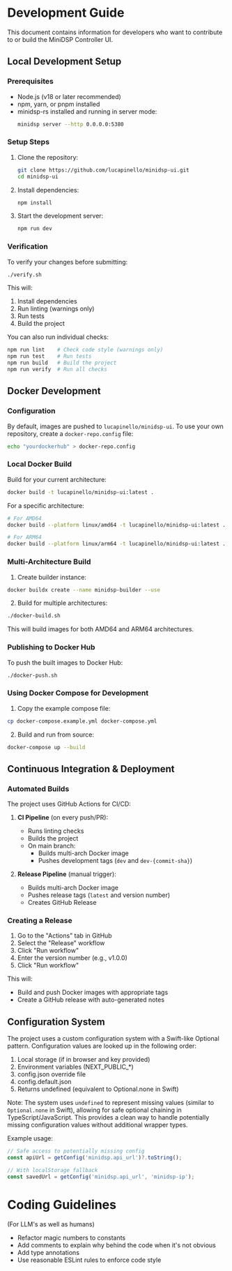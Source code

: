 # Development Guide

This document contains information for developers who want to contribute to or build the MiniDSP Controller UI.

## Local Development Setup

### Prerequisites
- Node.js (v18 or later recommended)
- npm, yarn, or pnpm installed
- minidsp-rs installed and running in server mode:
  ```bash
  minidsp server --http 0.0.0.0:5380
  ```

### Setup Steps
1. Clone the repository:
   ```bash
   git clone https://github.com/lucapinello/minidsp-ui.git
   cd minidsp-ui
   ```

2. Install dependencies:
   ```bash
   npm install
   ```

3. Start the development server:
   ```bash
   npm run dev
   ```

### Verification

To verify your changes before submitting:
```bash
./verify.sh
```

This will:
1. Install dependencies
2. Run linting (warnings only)
3. Run tests
4. Build the project

You can also run individual checks:
```bash
npm run lint    # Check code style (warnings only)
npm run test    # Run tests
npm run build   # Build the project
npm run verify  # Run all checks
```

## Docker Development

### Configuration

By default, images are pushed to `lucapinello/minidsp-ui`. To use your own repository, create a `docker-repo.config` file:

```bash
echo "yourdockerhub" > docker-repo.config
```

### Local Docker Build

Build for your current architecture:
```bash
docker build -t lucapinello/minidsp-ui:latest .
```

For a specific architecture:
```bash
# For AMD64
docker build --platform linux/amd64 -t lucapinello/minidsp-ui:latest .

# For ARM64
docker build --platform linux/arm64 -t lucapinello/minidsp-ui:latest .
```

### Multi-Architecture Build

1. Create builder instance:
```bash
docker buildx create --name minidsp-builder --use
```

2. Build for multiple architectures:
```bash
./docker-build.sh
```

This will build images for both AMD64 and ARM64 architectures.

### Publishing to Docker Hub

To push the built images to Docker Hub:
```bash
./docker-push.sh
```

### Using Docker Compose for Development

1. Copy the example compose file:
```bash
cp docker-compose.example.yml docker-compose.yml
```

2. Build and run from source:
```bash
docker-compose up --build
```

## Continuous Integration & Deployment

### Automated Builds

The project uses GitHub Actions for CI/CD:

1. **CI Pipeline** (on every push/PR):
   - Runs linting checks
   - Builds the project
   - On main branch:
     - Builds multi-arch Docker image
     - Pushes development tags (`dev` and `dev-{commit-sha}`)

2. **Release Pipeline** (manual trigger):
   - Builds multi-arch Docker image
   - Pushes release tags (`latest` and version number)
   - Creates GitHub Release

### Creating a Release

1. Go to the "Actions" tab in GitHub
2. Select the "Release" workflow
3. Click "Run workflow"
4. Enter the version number (e.g., v1.0.0)
5. Click "Run workflow"

This will:
- Build and push Docker images with appropriate tags
- Create a GitHub release with auto-generated notes

## Configuration System

The project uses a custom configuration system with a Swift-like Optional pattern. Configuration values are looked up in the following order:

1. Local storage (if in browser and key provided)
2. Environment variables (NEXT_PUBLIC_*)
3. config.json override file
4. config.default.json
5. Returns undefined (equivalent to Optional.none in Swift)

Note: The system uses `undefined` to represent missing values (similar to `Optional.none` in Swift), allowing for safe optional chaining in TypeScript/JavaScript. This provides a clean way to handle potentially missing configuration values without additional wrapper types.

Example usage:
```javascript
// Safe access to potentially missing config
const apiUrl = getConfig('minidsp.api_url')?.toString();

// With localStorage fallback
const savedUrl = getConfig('minidsp.api_url', 'minidsp-ip');
```

# Coding Guidelines

(For LLM's as well as humans)

- Refactor magic numbers to constants
- Add comments to explain why behind the code when it's not obvious
- Add type annotations
- Use reasonable ESLint rules to enforce code style

